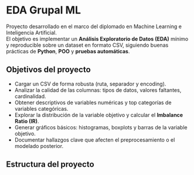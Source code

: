 # EDA Grupal ML

Proyecto desarrollado en el marco del diplomado en Machine Learning e Inteligencia Artificial.  
El objetivo es implementar un **Análisis Exploratorio de Datos (EDA)** mínimo y reproducible sobre un dataset en formato CSV, siguiendo buenas prácticas de **Python**, **POO** y **pruebas automáticas**.

## Objetivos del proyecto
- Cargar un CSV de forma robusta (ruta, separador y encoding).
- Analizar la calidad de las columnas: tipos de datos, valores faltantes, cardinalidad.
- Obtener descriptivos de variables numéricas y top categorías de variables categóricas.
- Explorar la distribución de la variable objetivo y calcular el **Imbalance Ratio (IR)**.
- Generar gráficos básicos: histogramas, boxplots y barras de la variable objetivo.
- Documentar hallazgos clave que afecten el preprocesamiento o el modelado posterior.

## Estructura del proyecto